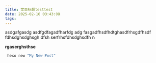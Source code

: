 ```yaml
---
title: 文章标题testtest
date: 2025-02-16 03:43:08
tags:
---
```

asdgafgasdg
asdfgdfagadfharfdg
  adg
  fasgadfhsdfhdtghasdfrhsgdfhsdf
  fdhsdghsdghsgh
  dfsh    serfrhsfdhsdghsdfh
  n   

**rgaserghsthse**

``` powershell
 hexo new "My New Post"
```


